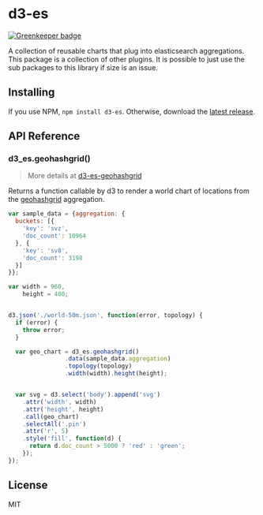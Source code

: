 # d3-es

[![Greenkeeper badge](https://badges.greenkeeper.io/kiernanmcgowan/d3-es.svg)](https://greenkeeper.io/)

A collection of reusable charts that plug into elasticsearch aggregations. This package is a collection of other plugins. It is possible to just use the sub packages to this library if size is an issue.

## Installing

If you use NPM, `npm install d3-es`. Otherwise, download the [latest release](https://github.com/kiernanmcgowan/d3-es/releases/latest).

## API Reference

### d3_es.geohashgrid()

> More details at [d3-es-geohashgrid](https://github.com/kiernanmcgowan/d3-es-geohashgrid)

Returns a function callable by d3 to render a world chart of locations from the [geohashgrid](https://www.elastic.co/guide/en/elasticsearch/reference/current/search-aggregations-bucket-geohashgrid-aggregation.html) aggregation.

```js
var sample_data = {aggregation: {
  buckets: [{
    'key': 'svz',
    'doc_count': 10964
  }, {
    'key': 'sv8',
    'doc_count': 3198
  }]
}};

var width = 960,
    height = 480;


d3.json('./world-50m.json', function(error, topology) {
  if (error) {
    throw error;
  }

  var geo_chart = d3_es.geohashgrid()
                .data(sample_data.aggregation)
                .topology(topology)
                .width(width).height(height);


  var svg = d3.select('body').append('svg')
    .attr('width', width)
    .attr('height', height)
    .call(geo_chart)
    .selectAll('.pin')
    .attr('r', 5)
    .style('fill', function(d) {
      return d.doc_count > 5000 ? 'red' : 'green';
    });
});
```

## License

MIT